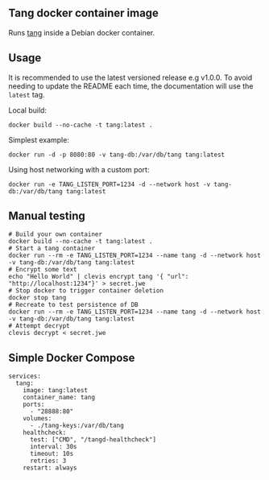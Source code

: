## Tang docker container image

Runs [tang](https://github.com/latchset/tang) inside a Debian docker container.

## Usage

It is recommended to use the latest versioned release e.g v1.0.0. To avoid needing to update the README
each time, the documentation will use the `latest` tag.

Local build:

```
docker build --no-cache -t tang:latest .
```

Simplest example:

```
docker run -d -p 8080:80 -v tang-db:/var/db/tang tang:latest
```

Using host networking with a custom port:

```
docker run -e TANG_LISTEN_PORT=1234 -d --network host -v tang-db:/var/db/tang tang:latest
```

## Manual testing

```
# Build your own container
docker build --no-cache -t tang:latest .
# Start a tang container
docker run --rm -e TANG_LISTEN_PORT=1234 --name tang -d --network host -v tang-db:/var/db/tang tang:latest
# Encrypt some text
echo "Hello World" | clevis encrypt tang '{ "url": "http://localhost:1234"}' > secret.jwe
# Stop docker to trigger container deletion
docker stop tang
# Recreate to test persistence of DB
docker run --rm -e TANG_LISTEN_PORT=1234 --name tang -d --network host -v tang-db:/var/db/tang tang:latest
# Attempt decrypt
clevis decrypt < secret.jwe
```

## Simple Docker Compose

```
services:
  tang:
    image: tang:latest
    container_name: tang
    ports:
      - "28888:80"
    volumes:
      - ./tang-keys:/var/db/tang
    healthcheck:
      test: ["CMD", "/tangd-healthcheck"]
      interval: 30s
      timeout: 10s
      retries: 3
    restart: always
```